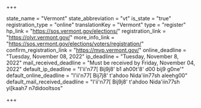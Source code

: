 +++

state_name = "Vermont"
state_abbreviation = "vt"
is_state = "true"
registration_type = "online"
translationKey = "Vermont"
type = "register"
hp_link = "https://sos.vermont.gov/elections/"
registration_link = "https://olvr.vermont.gov/"
more_info_link = "https://sos.vermont.gov/elections/voters/registration/"
confirm_registration_link = "https://mvp.vermont.gov/"
online_deadline = "Tuesday, November 08, 2022"
ip_deadline = "Tuesday, November 8, 2022"
mail_received_deadline = "Must be received by Friday, November 04, 2022"
default_ip_deadline = "I'ii'n77[ Bij9j8' b1 ah00t'8' d00 bij9 g0ne'"
default_online_deadline = "I'ii'n77[ Bij7j8' t'ahdoo Nida'iin77sh aleehg00"
default_mail_received_deadline = "I'ii'n77[ Bij9j8' t'ahdoo Nida'iin77sh yi[kaah7 n7didooltsos"

+++